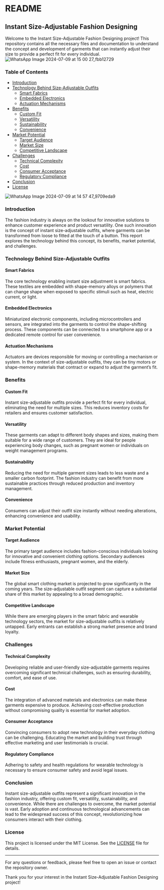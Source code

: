 # README

## Instant Size-Adjustable Fashion Designing

Welcome to the Instant Size-Adjustable Fashion Designing project! This repository contains all the necessary files and documentation to understand the concept and development of garments that can instantly adjust their size to provide a perfect fit for every individual. 
![WhatsApp Image 2024-07-09 at 15 00 27_fbb12729](https://github.com/malli13193/make_outfits_comfortable/assets/115869610/24dfff4e-780b-438b-a9f7-0ae7f8563d06)
### Table of Contents

- [Introduction](#introduction)
- [Technology Behind Size-Adjustable Outfits](#technology-behind-size-adjustable-outfits)
  - [Smart Fabrics](#smart-fabrics)
  - [Embedded Electronics](#embedded-electronics)
  - [Actuation Mechanisms](#actuation-mechanisms)
- [Benefits](#benefits)
  - [Custom Fit](#custom-fit)
  - [Versatility](#versatility)
  - [Sustainability](#sustainability)
  - [Convenience](#convenience)
- [Market Potential](#market-potential)
  - [Target Audience](#target-audience)
  - [Market Size](#market-size)
  - [Competitive Landscape](#competitive-landscape)
- [Challenges](#challenges)
  - [Technical Complexity](#technical-complexity)
  - [Cost](#cost)
  - [Consumer Acceptance](#consumer-acceptance)
  - [Regulatory Compliance](#regulatory-compliance)
- [Conclusion](#conclusion)
- [License](#license)

![WhatsApp Image 2024-07-09 at 14 57 47_9709eda9](https://github.com/malli13193/make_outfits_comfortable/assets/115869610/cbb3aa3d-dbea-4ae0-9644-42b9672839cd)
### Introduction

The fashion industry is always on the lookout for innovative solutions to enhance customer experience and product versatility. One such innovation is the concept of instant size-adjustable outfits, where garments can be transformed from loose to fitted at the touch of a button. This report explores the technology behind this concept, its benefits, market potential, and challenges.

### Technology Behind Size-Adjustable Outfits

#### Smart Fabrics

The core technology enabling instant size adjustment is smart fabrics. These textiles are embedded with shape-memory alloys or polymers that can change shape when exposed to specific stimuli such as heat, electric current, or light.

#### Embedded Electronics

Miniaturized electronic components, including microcontrollers and sensors, are integrated into the garments to control the shape-shifting process. These components can be connected to a smartphone app or a dedicated remote control for user convenience.

#### Actuation Mechanisms

Actuators are devices responsible for moving or controlling a mechanism or system. In the context of size-adjustable outfits, they can be tiny motors or shape-memory materials that contract or expand to adjust the garment’s fit.

### Benefits

#### Custom Fit

Instant size-adjustable outfits provide a perfect fit for every individual, eliminating the need for multiple sizes. This reduces inventory costs for retailers and ensures customer satisfaction.

#### Versatility

These garments can adapt to different body shapes and sizes, making them suitable for a wide range of customers. They are ideal for people experiencing body changes, such as pregnant women or individuals on weight management programs.

#### Sustainability

Reducing the need for multiple garment sizes leads to less waste and a smaller carbon footprint. The fashion industry can benefit from more sustainable practices through reduced production and inventory management.

#### Convenience

Consumers can adjust their outfit size instantly without needing alterations, enhancing convenience and usability.

### Market Potential

#### Target Audience

The primary target audience includes fashion-conscious individuals looking for innovative and convenient clothing options. Secondary audiences include fitness enthusiasts, pregnant women, and the elderly.

#### Market Size

The global smart clothing market is projected to grow significantly in the coming years. The size-adjustable outfit segment can capture a substantial share of this market by appealing to a broad demographic.

#### Competitive Landscape

While there are emerging players in the smart fabric and wearable technology sectors, the market for size-adjustable outfits is relatively untapped. Early entrants can establish a strong market presence and brand loyalty.

### Challenges

#### Technical Complexity

Developing reliable and user-friendly size-adjustable garments requires overcoming significant technical challenges, such as ensuring durability, comfort, and ease of use.

#### Cost

The integration of advanced materials and electronics can make these garments expensive to produce. Achieving cost-effective production without compromising quality is essential for market adoption.

#### Consumer Acceptance

Convincing consumers to adopt new technology in their everyday clothing can be challenging. Educating the market and building trust through effective marketing and user testimonials is crucial.

#### Regulatory Compliance

Adhering to safety and health regulations for wearable technology is necessary to ensure consumer safety and avoid legal issues.

### Conclusion

Instant size-adjustable outfits represent a significant innovation in the fashion industry, offering custom fit, versatility, sustainability, and convenience. While there are challenges to overcome, the market potential is vast. Early adoption and continuous technological advancements can lead to the widespread success of this concept, revolutionizing how consumers interact with their clothing.

### License

This project is licensed under the MIT License. See the [LICENSE](LICENSE) file for details.

---

For any questions or feedback, please feel free to open an issue or contact the repository owner.

Thank you for your interest in the Instant Size-Adjustable Fashion Designing project!

